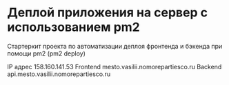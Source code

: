 # Деплой приложения на сервер с использованием pm2

Стартеркит проекта по автоматизации деплоя фронтенда и бэкенда при помощи pm2 (pm2 deploy)


IP адрес 158.160.141.53
Frontend mesto.vasilii.nomorepartiesco.ru
Backend api.mesto.vasilii.nomorepartiesco.ru
